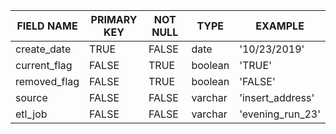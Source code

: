 |FIELD NAME  | PRIMARY KEY | NOT NULL | TYPE  | EXAMPLE        |
|------------|-------------|----------|-------|----------------|
|create_date |TRUE         |FALSE     |date   |'10/23/2019'    |
|current_flag|FALSE        |TRUE      |boolean|'TRUE'          |
|removed_flag|FALSE        |TRUE      |boolean|'FALSE'         |
|source      |FALSE        |FALSE     |varchar|'insert_address'|
|etl_job     |FALSE        |FALSE     |varchar|'evening_run_23'|